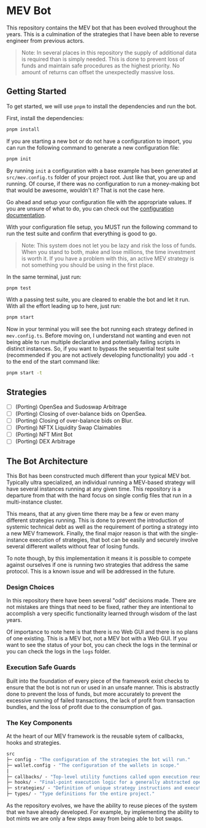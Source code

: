 # MEV Bot

This repository contains the MEV bot that has been evolved throughout the years. This is a culmination of the strategies that I have been able to reverse engineer from previous actors.

> Note:
> In several places in this repository the supply of additional data is required than is simply needed. This is done to prevent loss of funds and maintain safe procedures as the highest priority. No amount of returns can offset the unexpectedly massive loss.

## Getting Started

To get started, we will use `pnpm` to install the dependencies and run the bot.

First, install the dependencies:

```bash
pnpm install
```

If you are starting a new bot or do not have a configuration to import, you can run the following command to generate a new configuration file:

```bash
pnpm init
```

By running `init` a configuration with a base example has been generated at `src/mev.config.ts` folder of your project root. Just like that, you are up and running. Of course, if there was no configuration to run a money-making bot that would be awesome, wouldn't it? That is not the case here.

Go ahead and setup your configuration file with the appropriate values. If you are unsure of what to do, you can check out the [configuration documentation](./docs/configuration.md).

With your configuration file setup, you MUST run the following command to run the test suite and confirm that everything is good to go.

> Note:
> This system does not let you be lazy and risk the loss of funds. When you stand to both, make and lose millions, the time investment is worth it. If you have a problem with this, an active MEV strategy is not something you should be using in the first place.

In the same terminal, just run:

```bash
pnpm test
```

With a passing test suite, you are cleared to enable the bot and let it run. With all the effort leading up to here, just run:

```bash
pnpm start
```

Now in your terminal you will see the bot running each strategy defined in `mev.config.ts`. Before moving on, I understand not wanting and even not being able to run multiple declarative and potentially failing scripts in distinct instances. So, if you want to bypass the sequential test suite (recommended if you are not actively developing functionality) you add `-t` to the end of the start command like:

```bash
pnpm start -t
```

## Strategies

- [ ] (Porting) OpenSea and Sudoswap Arbitrage
- [ ] (Porting) Closing of over-balance bids on OpenSea.
- [ ] (Porting) Closing of over-balance bids on Blur.
- [ ] (Porting) NFTX Liquidity Swap Claimables
- [ ] (Porting) NFT Mint Bot
- [ ] (Porting) DEX Arbitrage

## The Bot Architecture

This Bot has been constructed much different than your typical MEV bot. Typically ultra specialized, an individual running a MEV-based strategy will have several instances running at any given time. This repository is a departure from that with the hard focus on single config files that run in a multi-instance cluster.

This means, that at any given time there may be a few or even many different strategies running. This is done to prevent the introduction of systemic technical debt as well as the requirement of porting a strategy into a new MEV framework. Finally, the final major reason is that with the single-instance execution of strategies, that bot can be easily and securely involve several different wallets without fear of losing funds.

To note though, by this implementation it means it is possible to compete against ourselves if one is running two strategies that address the same protocol. This is a known issue and will be addressed in the future.

### Design Choices

In this repository there have been several "odd" decisions made. There are not mistakes are things that need to be fixed, rather they are intentional to accomplish a very specific functionality learned through wisdom of the last years.

Of importance to note here is that there is no Web GUI and there is no plans of one existing. This is a MEV bot, not a MEV bot with a Web GUI. If you want to see the status of your bot, you can check the logs in the terminal or you can check the logs in the `logs` folder.

### Execution Safe Guards

Built into the foundation of every piece of the framework exist checks to ensure that the bot is not run or used in an unsafe manner. This is abstractly done to prevent the loss of funds, but more accurately to prevent the excessive running of failed transactions, the lack of profit from transaction bundles, and the loss of profit due to the consumption of gas.

### The Key Components

At the heart of our MEV framework is the reusable sytem of callbacks, hooks and strategies.

```ml
src
├─ config - "The configuration of the strategies the bot will run."
├─ wallet.config - "The configuration of the wallets in scope."
| 
├─ callbacks/ - "Top-level utility functions called upon execution reused by many hooks."
├─ hooks/ - "Final-point execution logic for a generally abstracted operation."
├─ strategies/ - "Definition of unique strategy instructions and execution logic."
├─ types/ - "Type definitions for the entire project."
```

As the repository evolves, we have the ability to reuse pieces of the system that we have already developed. For example, by implementing the ability to bot mints we are only a few steps away from being able to bot swaps.
